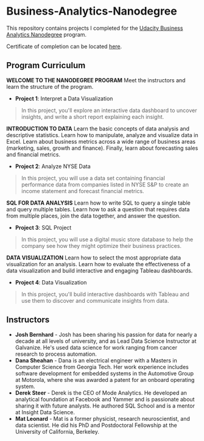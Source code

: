 # Business-Analytics-Nanodegree
This repository contains projects I completed for the [Udacity Business Analytics Nanodegree](https://www.udacity.com/course/business-analytics-nanodegree--nd098) program.

Certificate of completion can be located [here](https://confirm.udacity.com/M79JSKSR).

## Program Curriculum
__WELCOME TO THE NANODEGREE PROGRAM__ Meet the instructors and learn the structure of the program. 

* __Project 1__: Interpret a Data Visualization
> In this project, you'll explore an interactive data dashboard to uncover insights, and write a short report explaining each insight. 

__INTRODUCTION TO DATA__ Learn the basic concepts of data analysis and descriptive statistics. Learn how to manipulate, analyze and visualize data in Excel. Learn about business metrics across a wide range of business areas (marketing, sales, growth and finance). Finally, learn about forecasting sales and financial metrics.

* __Project 2__: Analyze NYSE Data
> In this project, you will use a data set containing financial performance data from companies listed in NYSE S&P to create an income statement and forecast financial metrics.

__SQL FOR DATA ANALYSIS__ Learn how to write SQL to query a single table and query multiple tables. Learn how to ask a question that requires data from multiple places, join the data together, and answer the question.

* __Project 3__: SQL Project
> In this project, you will use a digital music store database to help the company see how they might optimize their business practices. 

__DATA VISUALIZATION__ Learn how to select the most appropriate data visualization for an analysis. Learn how to evaluate the effectiveness of a data visualization and build interactive and engaging Tableau dashboards.

* __Project 4__: Data Visualization
> In this project, you'll build interactive dashboards with Tableau and use them to discover and communicate insights from data. 


## Instructors
* __Josh Bernhard__ - Josh has been sharing his passion for data for nearly a decade at all levels of university, and as Lead Data Science Instructor at Galvanize. He's used data science for work ranging from cancer research to process automation.
* __Dana Sheahan__ - Dana is an electrical engineer with a Masters in Computer Science from Georgia Tech. Her work experience includes software development for embedded systems in the Automotive Group at Motorola, where she was awarded a patent for an onboard operating system.
* __Derek Steer__ - Derek is the CEO of Mode Analytics. He developed an analytical foundation at Facebook and Yammer and is passionate about sharing it with future analysts. He authored SQL School and is a mentor at Insight Data Science.
* __Mat Leonard__ - Mat is a former physicist, research neuroscientist, and data scientist. He did his PhD and Postdoctoral Fellowship at the University of California, Berkeley.

